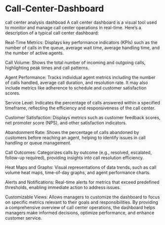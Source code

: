 # Call-Center-Dashboard
call center analysis dashboad 
A call center dashboard is a visual tool used to monitor and manage call center operations in real-time. Here’s a description of a typical call center dashboard:

Real-Time Metrics: Displays key performance indicators (KPIs) such as the number of calls in the queue, average wait time, average handling time, and the number of active agents.

Call Volume: Shows the total number of incoming and outgoing calls, highlighting peak times and call patterns.

Agent Performance: Tracks individual agent metrics including the number of calls handled, average call duration, and resolution rate. It may also include metrics like adherence to schedule and customer satisfaction scores.

Service Level: Indicates the percentage of calls answered within a specified timeframe, reflecting the efficiency and responsiveness of the call center.

Customer Satisfaction: Displays metrics such as customer feedback scores, net promoter score (NPS), and other satisfaction indicators.

Abandonment Rate: Shows the percentage of calls abandoned by customers before reaching an agent, helping to identify issues in call handling or queue management.

Call Outcomes: Categorizes calls by outcome (e.g., resolved, escalated, follow-up required), providing insights into call resolution efficiency.

Heat Maps and Graphs: Visual representations of data trends, such as call volume heat maps, time-of-day graphs, and agent performance charts.

Alerts and Notifications: Real-time alerts for metrics that exceed predefined thresholds, enabling immediate action to address issues.

Customizable Views: Allows managers to customize the dashboard to focus on specific metrics relevant to their goals and responsibilities.
By providing a comprehensive overview of call center operations, the dashboard helps managers make informed decisions, optimize performance, and enhance customer service.
